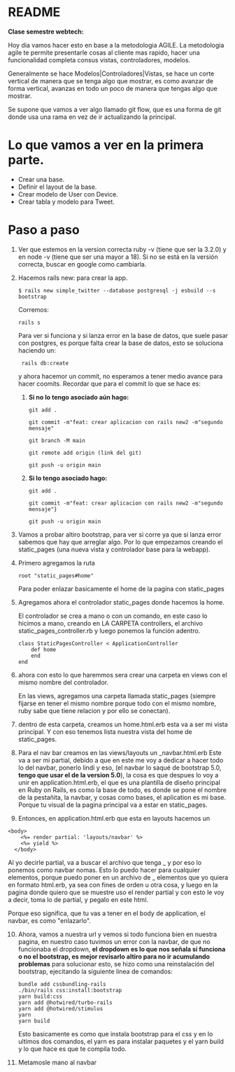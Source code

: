 # README

**Clase semestre webtech:**

Hoy dia vamos hacer esto en base a la metodologia AGILE. La metodologia agile te permite presentarle cosas al cliente mas rapido, hacer una funcionalidad completa consus vistas, controladores, modelos.

Generalmente se hace Modelos|Controladores|Vistas, se hace un corte vertical de manera que se tenga algo que mostrar,
es como avanzar de forma vertical, avanzas en todo un poco de manera que tengas algo que mostrar.

Se supone que vamos a ver algo llamado git flow, que es una forma de git donde usa una rama en vez de ir actualizando la principal.

# Lo que vamos a ver en la primera parte.
* Crear una base.
* Definir el layout de la base.
* Crear modelo de User con Device.
* Crear tabla y modelo para Tweet.

# Paso a paso

1. Ver que estemos en la version correcta ruby -v (tiene que ser la 3.2.0) y en node -v (tiene que ser una mayor a 18). Si no se está en la versión correcta, buscar en google como cambiarla.

2. Hacemos rails new: para crear la app.
    ~~~
    $ rails new simple_twitter --database postgresql -j esbuild --s bootstrap
    ~~~
    Corremos:
    ~~~
    rails s
    ~~~ 
    Para ver si funciona y si lanza error en la base de datos, que suele pasar con postgres, es porque falta crear la base de datos, esto se soluciona haciendo un:
    ~~~
     rails db:create 
     ~~~
     y ahora hacemor un commit, no esperamos a tener medio avance para hacer coomits.
     Recordar que para el commit lo que se hace es:

     1. **Si no lo tengo asociado aún hago:**
        ~~~
        git add .
        
        git commit -m"feat: crear aplicacion con rails new2 -m"segundo mensaje"

        git branch -M main

        git remote add origin (link del git)

        git push -u origin main
        ~~~
     2. **Si lo tengo asociado hago:**
        ~~~
        git add .
        
        git commit -m"feat: crear aplicacion con rails new2 -m"segundo mensaje"}

        git push -u origin main
        ~~~

3. Vamos a probar altiro bootstrap, para ver si corre ya que si lanza error sabemos que hay que arreglar algo. Por lo que empezamos creando el static_pages (una nueva vista y controlador base para la webapp).

4. Primero agregamos la ruta
    ~~~
    root "static_pages#home"
    ~~~
    Para poder enlazar basicamente el home de la pagina con static_pages

5. Agregamos ahora el controlador static_pages donde hacemos la home.
   
    El controlador se crea a mano o con un comando, en este caso lo hicimos a mano, creando en LA CARPETA controllers, el archivo static_pages_controller.rb y luego ponemos la función adentro.
    ~~~
    class StaticPagesController < ApplicationController
        def home
        end
    end
    ~~~

6. ahora con esto lo que haremmos sera crear una carpeta en views con el mismo nombre del controlador.
   
    En las views, agregamos una carpeta llamada static_pages (siempre fijarse en tener el mismo nombre porque todo con el mismo nombre, ruby sabe que tiene relacion y por ello se conectan).

7. dentro de esta carpeta, creamos un home.html.erb
esta va a ser mi vista principal. Y con eso tenemos lista nuestra vista del home de static_pages.
   
8. Para el nav bar creamos en las views/layouts un _navbar.html.erb
    Este va a ser mi partial, debido a que en este me voy a dedicar a hacer todo lo del navbar, ponerlo lindi y eso, (el navbar lo saqué de bootstrap 5.0, **tengo que usar el de la version 5.0**), la cosa es que despues lo voy a unir en application.html.erb, el que es una plantilla de diseño principal en Ruby on Rails, es como la base de todo, es donde se pone el nombre de la pestañita, la navbar, y cosas como bases, el aplication es mi base. Porque tu visual de la pagina principal va a estar en static_pages.
    
9. Entonces, en application.html.erb que esta en layouts hacemos un
~~~
<body>
    <%= render partial: 'layouts/navbar' %>
    <%= yield %>
  </body>
~~~
Al yo decirle partial, va a buscar el archivo que tenga _ y por eso lo ponemos como navbar nomas. 
Esto lo puedo hacer para cualquier elementos, porque puedo poner en un archivo de _ elementos que yo quiera en formato html.erb, ya sea con fines de orden u otra cosa, y luego en la pagina donde quiero que se muestre uso el render partial y con esto le voy a decir, toma lo de partial, y pegalo en este html.

Porque eso significa, que tu vas a tener en el body de application, el navbar, es como "enlazarlo". 

10. Ahora, vamos a nuestra url y vemos si todo funciona bien en nuestra pagina, en nuestro caso tuvimos un error con la navbar, de que no funcionaba el dropdown, **el dropdown es lo que nos señala si funciona o no el bootstrap, es mejor revisarlo altiro para no ir acumulando problemas** para solucionar esto, se hizo como una reinstalación del bootstrap, ejecitando la siguiente linea de comandos:

    ~~~
    bundle add cssbundling-rails
    ./bin/rails css:install:bootstrap
    yarn build:css
    yarn add @hotwired/turbo-rails
    yarn add @hotwired/stimulus
    yarn
    yarn build
    ~~~

    Esto basicamente es como que instala bootstrap para el css y en lo ultimos dos comandos, el yarn es para instalar paquetes y el yarn build y lo que hace es que te compila todo.

11. Metamosle mano al navbar

